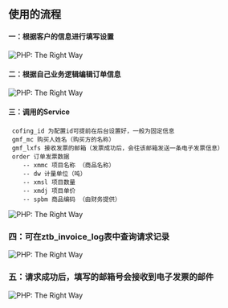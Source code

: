 ## 使用的流程

#### 一：根据客户的信息进行填写设置
<img src="https://jap-online.oss-cn-shenzhen.aliyuncs.com/d/file/module_upload_images/2020/07/5f0bbc2026179.jpg" alt="PHP: The Right Way"/>

#### 二：根据自己业务逻辑编辑订单信息

<img src="https://jap-online.oss-cn-shenzhen.aliyuncs.com/d/file/module_upload_images/2020/07/5f0bbc48a316f.jpg" alt="PHP: The Right Way"/>

#### 三：调用的Service

```shell
 cofing_id 为配置id可提前在后台设置好，一般为固定信息
 gmf_mc 购买人姓名（购买方的名称）
 gmf_lxfs 接收发票的邮箱（发票成功后，会往该邮箱发送一条电子发票信息）
 order 订单发票数据
    -- xmmc 项目名称 （商品名称）
    -- dw 计量单位（吨）
    -- xmsl 项目数量 
    -- xmdj 项目单价 
    -- spbm 商品编码 （由财务提供）
```

<img src="https://karuike.oss-cn-shenzhen.aliyuncs.com/d/file/module_upload_images/2020/07/5f1ba096184ef.jpg" alt="PHP: The Right Way"/>

### 四：可在ztb_invoice_log表中查询请求记录

<img src="https://jap-online.oss-cn-shenzhen.aliyuncs.com/d/file/module_upload_images/2020/07/5f0bbced5f8f7.jpg" alt="PHP: The Right Way"/>

### 五：请求成功后，填写的邮箱号会接收到电子发票的邮件

<img src="https://karuike.oss-cn-shenzhen.aliyuncs.com/d/file/module_upload_images/2020/07/5f1ba4632a51a.jpg" alt="PHP: The Right Way"/>
